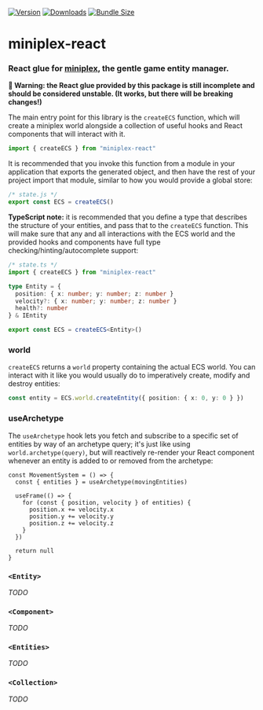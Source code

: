 [![Version](https://img.shields.io/npm/v/miniplex)](https://www.npmjs.com/package/miniplex-react)
[![Downloads](https://img.shields.io/npm/dt/miniplex-react.svg)](https://www.npmjs.com/package/miniplex-react)
[![Bundle Size](https://img.shields.io/bundlephobia/min/miniplex-react?label=bundle%20size)](https://bundlephobia.com/result?p=miniplex-react)

# miniplex-react

### React glue for [miniplex], the gentle game entity manager.

**🚨 Warning: the React glue provided by this package is still incomplete and should be considered unstable. (It works, but there will be breaking changes!)**

The main entry point for this library is the `createECS` function, which will create a miniplex world alongside a collection of useful hooks and React components that will interact with it.

```ts
import { createECS } from "miniplex-react"
```

It is recommended that you invoke this function from a module in your application that exports the generated object, and then have the rest of your project import that module, similar to how you would provide a global store:

```js
/* state.js */
export const ECS = createECS()
```

**TypeScript note:** it is recommended that you define a type that describes the structure of your entities, and pass that to the `createECS` function. This will make sure that any and all interactions with the ECS world and the provided hooks and components have full type checking/hinting/autocomplete support:

```ts
/* state.ts */
import { createECS } from "miniplex-react"

type Entity = {
  position: { x: number; y: number; z: number }
  velocity?: { x: number; y: number; z: number }
  health?: number
} & IEntity

export const ECS = createECS<Entity>()
```

### world

`createECS` returns a `world` property containing the actual ECS world. You can interact with it like you would usually do to imperatively create, modify and destroy entities:

```ts
const entity = ECS.world.createEntity({ position: { x: 0, y: 0 } })
```

### useArchetype

The `useArchetype` hook lets you fetch and subscribe to a specific set of entities by way of an archetype query; it's just like using `world.archetype(query)`, but will reactively re-render your React component whenever an entity is added to or removed from the archetype:

```tsx
const MovementSystem = () => {
  const { entities } = useArchetype(movingEntities)

  useFrame(() => {
    for (const { position, velocity } of entities) {
      position.x += velocity.x
      position.y += velocity.y
      position.z += velocity.z
    }
  })

  return null
}
```

### `<Entity>`

_TODO_

### `<Component>`

_TODO_

### `<Entities>`

_TODO_

### `<Collection>`

_TODO_

[miniplex]: https://github.com/hmans/miniplex
